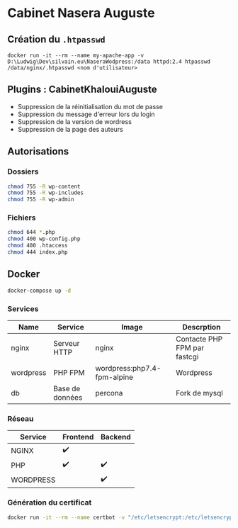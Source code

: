 # Cabinet Nasera Auguste

## Création du `.htpasswd`

```
docker run -it --rm --name my-apache-app -v D:\Ludwig\Dev\silvain.eu\NaseraWodpress:/data httpd:2.4 htpasswd /data/nginx/.htpasswd <nom d'utilisateur>
```

## Plugins : CabinetKhalouiAuguste

- Suppression de la réinitialisation du mot de passe
- Suppression du message d'erreur lors du login
- Suppression de la version de wordress
- Suppression de la page des auteurs

## Autorisations

### Dossiers
```bash
chmod 755 -R wp-content
chmod 755 -R wp-includes
chmod 755 -R wp-admin
```

### Fichiers

```bash
chmod 644 *.php
chmod 400 wp-config.php
chmod 400 .htaccess
chmod 444 index.php
```

## Docker

```bash
docker-compose up -d
```

### Services

| Name      | Service         | Image                       | Descrption                   |
| -         | -               | -                           | -                            |
| nginx     | Serveur HTTP    | nginx                       | Contacte PHP FPM par fastcgi |
| wordpress | PHP FPM         | wordpress:php7.4-fpm-alpine | Wordpress                    |
| db        | Base de données | percona                     | Fork de mysql                |


### Réseau 

| Service   | Frontend           | Backend            |
| -         | -                  | -                  |
| NGINX     | :heavy_check_mark: |                    |
| PHP       | :heavy_check_mark: | :heavy_check_mark: |
| WORDPRESS |                    | :heavy_check_mark: |


### Génération du certificat

```bash
docker run -it --rm --name certbot -v "/etc/letsencrypt:/etc/letsencrypt" -v "/var/lib/letsencrypt:/var/lib/letsencrypt" -v "/var/www/letsencrypt:/var/www/letsencrypt" certbot/certbot certonly --webroot -w /var/www/letsencrypt
```